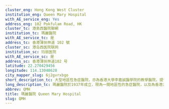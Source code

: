 ```yaml
---
cluster_eng: Hong Kong West Cluster
institution_eng: Queen Mary Hospital
with_AE_service_eng: Yes
address_eng: 102 Pokfulam Road, HK
cluster_tc: 港島西醫院聯網
institution_tc: 瑪麗醫院
with_AE_service_tc: 是
address_tc: 香港薄扶林道 102 號
cluster_sc: 港岛西医院联网
institution_sc: 玛丽医院
with_AE_service_sc: 是
address_sc: 香港薄扶林道102 号
latitude: 22.270429456
longitude: 114.13048628
city_mapper_slug: 6j2gvrxbgo
short_description_tc: 大型地區性急症醫院，亦為香港大學李嘉誠醫學院的教學醫院，提供第三層和第四層的先進科技服務，如肝臟、心肺及骨髓移植。
long_description_tc: 瑪麗醫院於1937年成立，現為一間地區性的急症醫院，以及為香港大學李嘉誠醫學院的教學醫院。醫院除了為廣大市民提供全面優質的醫療服務外，亦融滙醫管局和大學的專長和研究潛力，提供特別的第三層和第四層護理，為醫護人員的教育、培訓與發展提供合適的環境、導師和設施，同時促進教育和研究的工作。\n\n瑪麗醫院也是一間第三層和第四層的醫療服務轉介中心，負責診治複雜和需高科技治理的病例，包括器官及骨髓移植、初生嬰兒深切治療服務、兒童外科、輔助生育、心臟護理、口腔頷面外科、燒傷\n、整形外科及腦外科等。瑪麗醫院自2003年7月起成為香港指定的肝臟移植中心，提供世界級水準的肝臟移植服務。自從2008年7月將葛量洪醫院的心臟暨胸肺外科及相關服務遷移至瑪麗醫院後，瑪麗醫院亦成為全港唯一的心臟/心肺移植及小兒心臟外科中心。
abbrev: QMH
title: 瑪麗醫院 Queen Mary Hospital
slug: QMH
---
```

